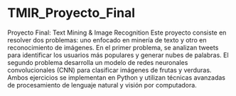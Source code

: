 # TMIR_Proyecto_Final
 Proyecto Final: Text Mining & Image Recognition  Este proyecto consiste en resolver dos problemas: uno enfocado en minería de texto y otro en reconocimiento de imágenes. En el primer problema, se analizan tweets para identificar los usuarios más populares y generar nubes de palabras. El segundo problema desarrolla un modelo de redes neuronales convolucionales (CNN) para clasificar imágenes de frutas y verduras. Ambos ejercicios se implementan en Python y utilizan técnicas avanzadas de procesamiento de lenguaje natural y visión por computadora.
